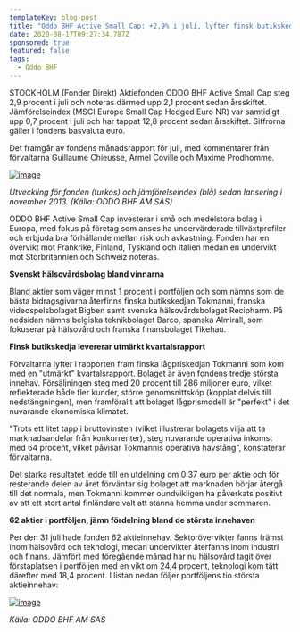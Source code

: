 ```yaml
---
templateKey: blog-post
title: "Oddo BHF Active Small Cap: +2,9% i juli, lyfter finsk butikskedja"
date: 2020-08-17T09:27:34.787Z
sponsored: true
featured: false
tags:
  - Oddo BHF
---
```

<!--StartFragment-->

STOCKHOLM (Fonder Direkt) Aktiefonden ODDO BHF Active Small Cap steg 2,9 procent i juli och noteras därmed upp 2,1 procent sedan årsskiftet. Jämförelseindex (MSCI Europe Small Cap Hedged Euro NR) var samtidigt upp 0,7 procent i juli och har tappat 12,8 procent sedan årsskiftet. Siffrorna gäller i fondens basvaluta euro.

Det framgår av fondens månadsrapport för juli, med kommentarer från förvaltarna Guillaume Chieusse, Armel Coville och Maxime Prodhomme.

[![image](https://i.direkt.se/200817/587968901.png)](https://i.direkt.se/200817/587968901.png)

*Utveckling för fonden (turkos) och jämförelseindex (blå) sedan lansering i november 2013. (Källa: ODDO BHF AM SAS)*

ODDO BHF Active Small Cap investerar i små och medelstora bolag i Europa, med fokus på företag som anses ha undervärderade tillväxtprofiler och erbjuda bra förhållande mellan risk och avkastning. Fonden har en övervikt mot Frankrike, Finland, Tyskland och Italien medan en undervikt mot Storbritannien och Schweiz noteras.

**Svenskt hälsovårdsbolag bland vinnarna**

Bland aktier som väger minst 1 procent i portföljen och som nämns som de bästa bidragsgivarna återfinns finska butikskedjan Tokmanni, franska videospelsbolaget Bigben samt svenska hälsovårdsbolaget Recipharm. På nedsidan nämns belgiska teknikbolaget Barco, spanska Almirall, som fokuserar på hälsovård och franska finansbolaget Tikehau.

**Finsk butikskedja levererar utmärkt kvartalsrapport**

Förvaltarna lyfter i rapporten fram finska lågpriskedjan Tokmanni som kom med en "utmärkt" kvartalsrapport. Bolaget är även fondens tredje största innehav. Försäljningen steg med 20 procent till 286 miljoner euro, vilket reflekterade både fler kunder, större genomsnittsköp (kopplat delvis till nedstängningen), men framförallt att bolaget lågprismodell är "perfekt" i det nuvarande ekonomiska klimatet.

"Trots ett litet tapp i bruttovinsten (vilket illustrerar bolagets vilja att ta marknadsandelar från konkurrenter), steg nuvarande operativa inkomst med 64 procent, vilket påvisar Tokmannis operativa hävstång", konstaterar förvaltarna.

Det starka resultatet ledde till en utdelning om 0:37 euro per aktie och för resterande delen av året förväntar sig bolaget att marknaden börjar återgå till det normala, men Tokmanni kommer oundvikligen ha påverkats positivt av att ett stort antal finländare valt att stanna hemma under sommaren.

**62 aktier i portföljen, jämn fördelning bland de största innehaven**

Per den 31 juli hade fonden 62 aktieinnehav. Sektorövervikter fanns främst inom hälsovård och teknologi, medan undervikter återfanns inom industri och finans. Jämfört med föregående månad har nu hälsovård tagit över förstaplatsen i portföljen med en vikt om 24,4 procent, teknologi kom tätt därefter med 18,4 procent. I listan nedan följer portföljens tio största aktieinnehav:

[![image](https://i.direkt.se/200817/587968902.png)](https://i.direkt.se/200817/587968902.png)

*Källa: ODDO BHF AM SAS*

<!--EndFragment-->